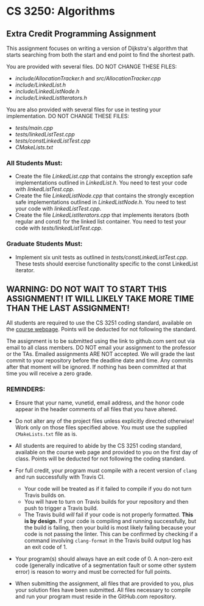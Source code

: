 # CS 3250: Algorithms
## Extra Credit Programming Assignment


This assignment focuses on writing a version of Dijkstra's algorithm that starts searching from both the start and end point to find the shortest path.

You are provided with several files.  DO NOT CHANGE THESE FILES:
* _include/AllocationTracker.h_ and _src/AllocationTracker.cpp_
* _include/LinkedList.h_
* _include/LinkedListNode.h_
* _include/LinkedListIterators.h_

You are also provided with several files for use in testing your implementation.  DO NOT CHANGE THESE FILES:
* _tests/main.cpp_
* _tests/linkedListTest.cpp_
* _tests/constLinkedListTest.cpp_
* _CMakeLists.txt_

### All Students Must:

* Create the file _LinkedList.cpp_ that contains the strongly exception safe implementations outlined in _LinkedList.h_. You need to test your code with _linkedListTest.cpp_.
* Create the file _LinkedListNode.cpp_ that contains the strongly exception safe implementations outlined in _LinkedListNode.h_. You need to test your code with _linkedListTest.cpp_.
* Create the file _LinkedListIterators.cpp_ that implements iterators (both regular and const) for the linked list container. You need to test your code with _tests/linkedListTest.cpp_.

### Graduate Students Must:

* Implement six unit tests as outlined in _tests/constLinkedListTest.cpp_.  These tests should exercise functionality specific to the const LinkedList iterator.


## WARNING: DO NOT WAIT TO START THIS ASSIGNMENT! IT WILL LIKELY TAKE MORE TIME THAN THE LAST ASSIGNMENT!

All students are required to use the CS 3251 coding standard, available on the [course webpage](https://vuse-cs3251.github.io). Points will be deducted for not following the standard.

The assignment is to be submitted using the link to github.com sent out via email to all class members. DO NOT email your assignment to the professor or the TAs.  Emailed assignments ARE NOT accepted.  We will grade the last commit to your repository before the deadline date and time.  Any commits after that moment will be ignored.  If nothing has been committed at that time you will receive a zero grade. 


### REMINDERS:

* Ensure that your name, vunetid, email address, and the honor code appear in the header comments of all files that you have altered.

* Do not alter any of the project files unless explicitly directed otherwise!  Work only on those files specified above.  You must use the supplied `CMakeLists.txt` file as is.

* All students are required to abide by the CS 3251 coding standard, available on the course web page and provided to you on the first day of class. Points will be deducted for not following the coding standard.

* For full credit, your program must compile with a recent version of `clang` and run successfully with Travis CI.
  * Your code will be treated as if it failed to compile if you do not turn Travis builds on.
  * You will have to turn on Travis builds for your repository and then push to trigger a Travis build.
  * The Travis build *will* fail if your code is not properly formatted. **This is by design.** If your code is compiling and running successfully, but the build is failing, then your build is most likely failing because your code is not passing the linter. This can be confirmed by checking if a command involving `clang-format` in the Travis build output log has an exit code of 1.

* Your program(s) should always have an exit code of 0.  A non-zero exit code (generally indicative of a segmentation fault or some other system error) is reason to worry and must be corrected for full points.
  
* When submitting the assignment, all files that are provided to you, plus your solution files have been submitted. All files necessary to compile and run your program must reside in the GitHub.com repository.

